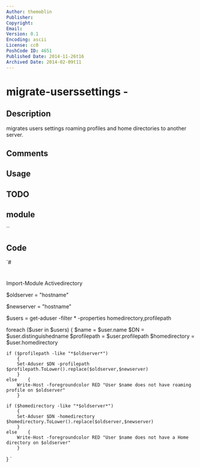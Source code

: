 ```yaml
---
Author: themoblin
Publisher: 
Copyright: 
Email: 
Version: 0.1
Encoding: ascii
License: cc0
PoshCode ID: 4651
Published Date: 2014-11-26t16
Archived Date: 2014-02-09t11
---
```


# migrate-userssettings - 

## Description

migrates users settings roaming profiles and home directories to another server.

## Comments



## Usage



## TODO



## module

``

## Code

`#
 #
 Import-Module Activedirectory
 
 $oldserver = "hostname"
 
 $newserver = "hostname"
 
 $users = get-aduser -filter * -properties homedirectory,profilepath
 
 foreach ($user in $users) {
 	$name = $user.name
 	$DN = $user.distinguishedname
 	$profilepath = $user.profilepath
 	$homedirectory = $user.homedirectory
 
 	if ($profilepath -like "*$oldserver*")
 		{
 		Set-Aduser $DN -profilepath $profilepath.ToLower().replace($oldserver,$newserver)
 		}
 	else	{
 		Write-Host -foregroundcolor RED "User $name does not have roaming profile on $oldserver"
 		}
 
 	if ($homedirectory -like "*$oldserver*")
 		{
 		Set-Aduser $DN -homedirectory $homedirectory.ToLower().replace($oldserver,$newserver)
 		}
 	else	{
 		Write-Host -foregroundcolor RED "User $name does not have a Home directory on $oldserver"
 		}
 }
`

